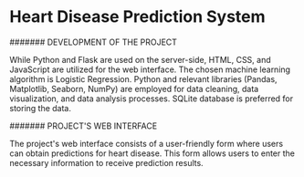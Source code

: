 # Heart  Disease Prediction System

####### DEVELOPMENT OF THE PROJECT

While Python and Flask are used on the server-side, HTML, CSS, and JavaScript are utilized for the web interface. The chosen machine learning algorithm is Logistic Regression. Python and relevant libraries (Pandas, Matplotlib, Seaborn, NumPy) are employed for data cleaning, data visualization, and data analysis processes. SQLite database is preferred for storing the data.

####### PROJECT'S WEB INTERFACE

The project's web interface consists of a user-friendly form where users can obtain predictions for heart disease. This form allows users to enter the necessary information to receive prediction results.
